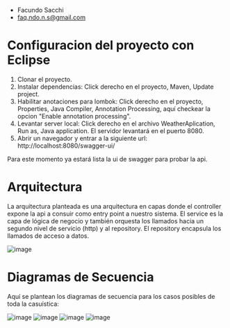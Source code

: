 - Facundo Sacchi
- faq.ndo.n.s@gmail.com

# Configuracion del proyecto con Eclipse

 1. Clonar el proyecto.
 2. Instalar dependencias: Click derecho en el proyecto, Maven, Update project.
 3. Habilitar anotaciones para lombok: Click derecho en el proyecto, Properties, Java Compiler, Annotation Processing, aquí checkear la opcion "Enable annotation processing".
 4. Levantar server local: Click derecho en el archivo WeatherAplication, Run as, Java application. El servidor levantará en el puerto 8080.
 5. Abrir un navegador y entrar a la siguiente url: http://localhost:8080/swagger-ui/

Para este momento ya estará lista la ui de swagger para probar la api.

# Arquitectura
La arquitectura planteada es una arquitectura en capas donde el controller expone la api a consuir como entry point a nuestro sistema. El service es la capa de lógica de negocio y también orquesta los llamados hacia un segundo nivel de servicio (http) y al repository. El repository encapsula los llamados de acceso a datos.

![image](https://github.com/facusacchi/weather/assets/62066887/0a68ddf6-ee4c-4e40-8205-b94c942bb06a)

# Diagramas de Secuencia
Aquí se plantean los diagramas de secuencia para los casos posibles de toda la casuística:

![image](https://github.com/facusacchi/weather/assets/62066887/7b7d8d3e-c207-4da8-80f4-ecbc10e7faa7)
![image](https://github.com/facusacchi/weather/assets/62066887/4bccfb35-dd1e-4554-b815-ea01d7c7954f)
![image](https://github.com/facusacchi/weather/assets/62066887/cb9d5bd5-392c-4ec0-8f63-7b49980a994b)
![image](https://github.com/facusacchi/weather/assets/62066887/5296d319-8486-4f98-ac69-2d09c2e66bc1)




